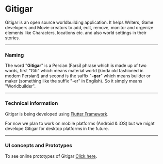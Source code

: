 # Gitigar
Gitigar is an open source worldbuilding application. It helps Writers, Game developers and Movie creators to add, edit, remove, monitor and orgenize elements like Characters, locations etc. and also world settings in their stories.

___
### Naming
<p>The word "<b>Gitigar</b>" is a Persian (Farsi) phrase which is made up of two words, first "Giti" which means material world (kinda old fashioned in modern Persian!) and second is the suffix "<b>-gar</b>" which means builder or maker (something like the suffix "-er" in English). So it simply means "Worldbuilder".<p>
  
___
### Technical information
<p>Gitigar is being developed using <a href="https://github.com/flutter/flutter">Flutter Framework</a>.</p>
<p>For now we plan to work on mobile platforms (Android & iOS) but we might develope Gitigar for desktop platforms in the future.

___
### UI concepts and Prototypes
<p> To see online prototypes of Gitigar <a href="https://www.figma.com/file/gqOzmoHTP55XvDeKnp7Zi9I2/Gitigar">Click here</a>.</p>

